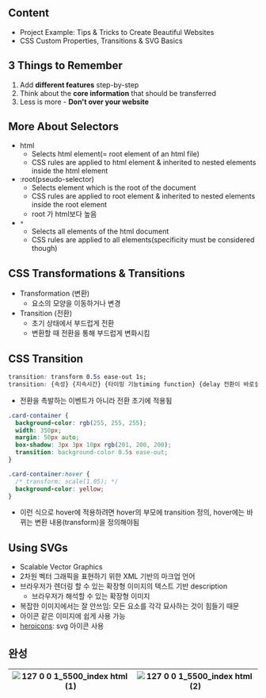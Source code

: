 ## Content
- Project Example: Tips & Tricks to Create Beautiful Websites
- CSS Custom Properties, Transitions & SVG Basics

## 3 Things to Remember
1. Add **different features** step-by-step
2. Think about the **core information** that should be transferred
3. Less is more - **Don't over your website**

## More About Selectors
- html
	- Selects html element(= root element of an html file)
	- CSS rules are applied to html element & inherited to nested elements inside the html element
- :root(pseudo-selector)
	- Selects element which is the root of the document
	- CSS rules are applied to root element & inherited to nested elements inside the root element
	- root 가 html보다 높음
- `*`
	- Selects all elements of the html document
	- CSS rules are applied to all elements(specificity must be considered though)

## CSS Transformations & Transitions
- Transformation (변환)
	- 요소의 모양을 이동하거나 변경
- Transition (전환)
	- 초기 상태에서 부드럽게 전환
	- 변환할 때 전환을 통해 부드럽게 변화시킴

## CSS Transition
```CSS
transition: transform 0.5s ease-out 1s;
transition: {속성} {지속시간} {타이밍 기능timing function} {delay 전환이 바로실행될지 지연시간 있을지}
```
- 전환을 촉발하는 이벤트가 아니라 전환 초기에 적용됨

```CSS
.card-container {
  background-color: rgb(255, 255, 255);
  width: 350px;
  margin: 50px auto;
  box-shadow: 3px 3px 10px rgb(201, 200, 200);
  transition: background-color 0.5s ease-out;
}

.card-container:hover {
  /* transform: scale(1.05); */
  background-color: yellow;
}
```
- 이런 식으로 hover에 적용하려면 hover의 부모에 transition 정의, hover에는 바뀌는 변환 내용(transform)을 정의해야됨


## Using SVGs
- Scalable Vector Graphics
- 2차원 벡터 그래픽을 표현하기 위한 XML 기반의 마크업 언어
- 브라우저가 렌더링 할 수 있는 확장형 이미지의 텍스트 기반 description
  - 브라우저가 해석할 수 있는 확장형 이미지
- 복잡한 이미지에서는 잘 안쓰임: 모든 요소를 각각 묘사하는 것이 힘들기 때문
- 아이콘 같은 이미지에 쉽게 사용 가능
- [heroicons](https://heroicons.com/): svg 아이콘 사용


## 완성
![127 0 0 1_5500_index html (1)](https://github.com/muyaaho/web_development/assets/76798969/fce86d15-713d-4ff1-bc1d-0679a65ebe25) | ![127 0 0 1_5500_index html (2)](https://github.com/muyaaho/web_development/assets/76798969/b0b57460-e958-4fe1-8955-063ecd107f84) 
| --- | --- |



